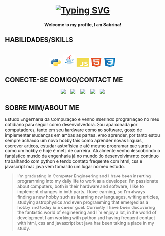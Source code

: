 <h1 align="center">
   <a href="https://git.io/typing-svg">
      <img src="https://readme-typing-svg.herokuapp.com?font=Playfair&weight=600&size=35&duration=1500&pause=500&color=F7F7F7&center=true&repeat=false&width=435&lines=Ol%C3%A1%2C+bem+vindo+ao+meu+perfil!;Me+chamo+Sabrina+Oliveira" alt="Typing SVG" /></a>
</h1>
<h4 align="center">Welcome to my profile, I am Sabrina!</h4>

<h2>HABILIDADES/SKILLS</h2>
<div style="display: inline_block" align="center"><br>
   <img align="center" alt="Python" height="30" width="40" src="https://raw.githubusercontent.com/devicons/devicon/master/icons/python/python-original.svg">
    <img aling="center" alt="Java" height="30" width="40"
src="https://raw.githubusercontent.com/devicons/devicon/master/icons/java/java-original.svg">
   <img align="center" alt="Js" height="30" width="40" src="https://raw.githubusercontent.com/devicons/devicon/master/icons/javascript/javascript-plain.svg">
  <img align="center" alt="HTML" height="30" width="40" src="https://raw.githubusercontent.com/devicons/devicon/master/icons/html5/html5-original.svg">
  <img align="center" alt="CSS" height="30" width="40" src="https://raw.githubusercontent.com/devicons/devicon/master/icons/css3/css3-original.svg">
</div>

<h2>CONECTE-SE COMIGO/CONTACT ME</h2>
<div align="center"> 
   <a href="https://www.linkedin.com/in/sabrina-oliveira-70746830b" target="_blank"><img src="https://img.shields.io/badge/-LinkedIn-%230077B5?style=for-the-badge&logo=linkedin&logoColor=white" target="_blank" hspace="6"></a> 
   <a href="mailto:sabrinaso.vaz1@gmail.com"><img src="https://img.shields.io/badge/-Gmail-%23333?style=for-the-badge&logo=gmail&logoColor=white" target="_blank" hspace="6"></a>
   <a href="https://discord.gg/sa.sa_bri_na" target="_blank"><img src="https://img.shields.io/badge/Discord-7289DA?style=for-the-badge&logo=discord&logoColor=white" target="_blank" hspace="6"></a> 
   <a href="https://www.github.com/Sasa-SOu" target="_blank"><img src="https://img.shields.io/badge/GitHub-%23181717?style=for-the-badge&logo=GitHub" target="_blank" hspace="6"></a>
   <a href="https://www.dio.me/users/sabrinaso_vaz1" target="_blank"><img src="https://img.shields.io/badge/-Meu%20Perfil%20na%20DIO-0077B5?style=for-the-badge&logo=gitbook&logoColor=white" target="_blank" hspace="6"></a>
</div>
   
<h2> SOBRE MIM/ABOUT ME </h2>
  Estudo Engenharia da Computação e venho inserindo programação no meu cotidiano para seguir como desenvolvedora. Sou apaixonada por computadores, tanto em seu hardware como no software, gosto de implementar mudanças em ambas as partes. Amo aprender, por tanto estou sempre achando um novo hobby tais como aprender novas línguas, escrever artigos, estudar astrofísica e até mesmo programar que surgiu como um hobby e hoje é meta de carreira. Atualmente venho descobrindo o fantástico mundo da engenharia já no mundo do desenvolvimento continuo trabalhando com python e tendo contato frequente com html, css e javascript mas java vem tomando um lugar no meu estudo.

   >I’m graduating in Computer Engineering and I have been inserting programming into my daily life to work as a developer. I'm passionate about computers, both in their hardware and software, I like to implement changes in both parts. I love learning, so I'm always finding a new hobby such as learning new languages, writing articles, studying astrophysics and even programming that emerged as a hobby and today is a career goal. Currently I have been discovering the fantastic world of engineering and I´m enjoy a lot, in the world of development I am working with python and having frequent contact with html, css and javascript but java has been taking a place in my study.



